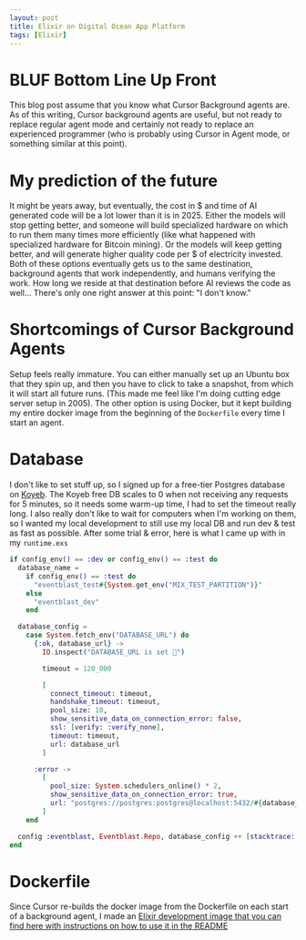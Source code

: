 ```yaml
---
layout: post
title: Elixir on Digital Ocean App Platform
tags: [Elixir]
---
```


# BLUF Bottom Line Up Front

This blog post assume that you know what Cursor Background agents are. As of this writing, Cursor background agents are useful, but not ready to replace regular agent mode and certainly not ready to replace an experienced programmer (who is probably using Cursor in Agent mode, or something similar at this point).

# My prediction of the future

It might be years away, but eventually, the cost in $ and time of AI generated code will be a lot lower than it is in 2025. Either the models will stop getting better, and someone will build specialized hardware on which to run them many times more efficiently (like what happened with specialized hardware for Bitcoin mining). Or the models will keep getting better, and will generate higher quality code per $ of electricity invested. Both of these options eventually gets us to the same destination, background agents that work independently, and humans verifying the work. How long we reside at that destination before AI reviews the code as well... There's only one right answer at this point: "I don't know."

# Shortcomings of Cursor Background Agents

Setup feels really immature. You can either manually set up an Ubuntu box that they spin up, and then you have to click to take a snapshot, from which it will start all future runs. (This made me feel like I'm doing cutting edge server setup in 2005).
The other option is using Docker, but it kept building my entire docker image from the beginning of the `Dockerfile` every time I start an agent.

# Database

I don't like to set stuff up, so I signed up for a free-tier Postgres database on [Koyeb](https://www.koyeb.com). The Koyeb free DB scales to 0 when not receiving any requests for 5 minutes, so it needs some warm-up time, I had to set the timeout really long.
I also really don't like to wait for computers when I'm working on them, so I wanted my local development to still use my local DB and run dev & test as fast as possible. After some trial & error, here is what I came up with in my `runtime.exs`

```elixir
if config_env() == :dev or config_env() == :test do
  database_name =
    if config_env() == :test do
      "eventblast_test#{System.get_env("MIX_TEST_PARTITION")}"
    else
      "eventblast_dev"
    end

  database_config =
    case System.fetch_env("DATABASE_URL") do
      {:ok, database_url} ->
        IO.inspect("DATABASE_URL is set 🤫")

        timeout = 120_000

        [
          connect_timeout: timeout,
          handshake_timeout: timeout,
          pool_size: 10,
          show_sensitive_data_on_connection_error: false,
          ssl: [verify: :verify_none],
          timeout: timeout,
          url: database_url
        ]

      :error ->
        [
          pool_size: System.schedulers_online() * 2,
          show_sensitive_data_on_connection_error: true,
          url: "postgres://postgres:postgres@localhost:5432/#{database_name}"
        ]
    end

  config :eventblast, Eventblast.Repo, database_config ++ [stacktrace: true]
end

```

# Dockerfile

Since Cursor re-builds the docker image from the Dockerfile on each start of a background agent, I made an [Elixir development image that you can find here with instructions on how to use it in the README](https://github.com/dewetblomerus/cursor-background-agent-base-image-elixir)
